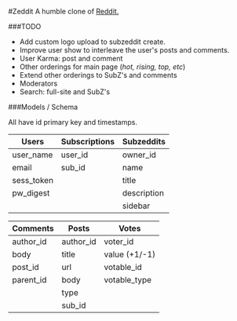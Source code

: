 #Zeddit
A humble clone of [Reddit.](http://www.reddit.com)

###TODO
+ Add custom logo upload to subzeddit create.
+ Improve user show to interleave the user's posts and comments.
+ User Karma: post and comment
+ Other orderings for main page (*hot, rising, top, etc*)
+ Extend other orderings to SubZ's and comments
+ Moderators
+ Search: full-site and SubZ's

###Models / Schema

All have id primary key and timestamps.


|Users     |Subscriptions|Subzeddits |
|----------|-------------|-----------|
|user_name |user_id      |owner_id   |
|email     |sub_id       |name       |
|sess_token|             |title      |
|pw_digest |             |description|
|          |             |sidebar    |

|Comments |Posts    |Votes        |
|---------|---------|-------------|
|author_id|author_id|voter_id     |
|body     |title    |value (+1/-1)|
|post_id  |url      |votable_id   |
|parent_id|body     |votable_type |
|         |type     |             |
|         |sub_id   |             |
